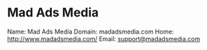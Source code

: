 
# Mad Ads Media

Name: Mad Ads Media
Domain: madadsmedia.com
Home: http://www.madadsmedia.com/
Email: support@madadsmedia.com
